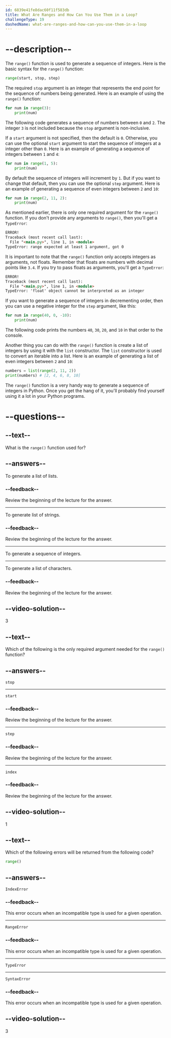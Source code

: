 ```yaml
---
id: 6839e41fe8dac60f11f583db
title: What Are Ranges and How Can You Use Them in a Loop?
challengeType: 19
dashedName: what-are-ranges-and-how-can-you-use-them-in-a-loop
---
```


# --description--

The `range()` function is used to generate a sequence of integers. Here is the basic syntax for the `range()` function:

```py
range(start, stop, step)
```

The required `stop` argument is an integer that represents the end point for the sequence of numbers being generated. Here is an example of using the `range()` function:

```py
for num in range(3):
    print(num)
```

The following code generates a sequence of numbers between `0` and `2`. The integer `3` is not included because the `stop` argument is non-inclusive.

If a `start` argument is not specified, then the default is `0`. Otherwise, you can use the optional `start` argument to start the sequence of integers at a integer other than `0`. Here is an example of generating a sequence of integers between `1` and `4`:

```py
for num in range(1, 5):
    print(num)
```

By default the sequence of integers will increment by `1`. But if you want to change that default, then you can use the optional `step` argument. Here is an example of generating a sequence of even integers between `2` and `10`:

```py
for num in range(2, 11, 2):
    print(num)
```

As mentioned earlier, there is only one required argument for the `range()` function. If you don't provide any arguments to `range()`, then you'll get a `TypeError`:

```md
ERROR!
Traceback (most recent call last):
  File "<main.py>", line 1, in <module>
TypeError: range expected at least 1 argument, got 0
```

It is important to note that the `range()` function only accepts integers as arguments, not floats. Remember that floats are numbers with decimal points like `3.4`. If you try to pass floats as arguments, you'll get a `TypeError`:

```md
ERROR!
Traceback (most recent call last):
  File "<main.py>", line 1, in <module>
TypeError: 'float' object cannot be interpreted as an integer
```

If you want to generate a sequence of integers in decrementing order, then you can use a negative integer for the `step` argument, like this:

```py
for num in range(40, 0, -10):
    print(num)
```

The following code prints the numbers `40`, `30`, `20`, and `10` in that order to the console.

Another thing you can do with the `range()` function is create a list of integers by using it with the `list` constructor. The `list` constructor is used to convert an iterable into a list. Here is an example of generating a list of even integers between `2` and `10`:

```py
numbers = list(range(2, 11, 2))
print(numbers) # [2, 4, 6, 8, 10]
```

The `range()` function is a very handy way to generate a sequence of integers in Python. Once you get the hang of it, you'll probably find yourself using it a lot in your Python programs.

# --questions--

## --text--

What is the `range()` function used for?

## --answers--

To generate a list of lists.

### --feedback--

Review the beginning of the lecture for the answer.

---

To generate list of strings.

### --feedback--

Review the beginning of the lecture for the answer.

---

To generate a sequence of integers.

---

To generate a list of characters.

### --feedback--

Review the beginning of the lecture for the answer.

## --video-solution--

3

## --text--

Which of the following is the only required argument needed for the `range()` function?

## --answers--

`stop`

---

`start`

### --feedback--

Review the beginning of the lecture for the answer.

---

`step`

### --feedback--

Review the beginning of the lecture for the answer.

---

`index`

### --feedback--

Review the beginning of the lecture for the answer.

## --video-solution--

1

## --text--

Which of the following errors will be returned from the following code?

```py
range()
```

## --answers--

`IndexError`

### --feedback--

This error occurs when an incompatible type is used for a given operation.

---

`RangeError`

### --feedback--

This error occurs when an incompatible type is used for a given operation.

---

`TypeError`

---

`SyntaxError`

### --feedback--

This error occurs when an incompatible type is used for a given operation.

## --video-solution--

3
